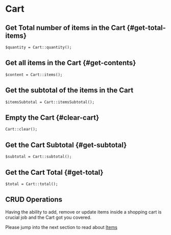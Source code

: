 # Cart


## Get Total number of items in the Cart {#get-total-items}

	$quantity = Cart::quantity();

## Get all items in the Cart {#get-contents}

	$content = Cart::items();

## Get the subtotal of the items in the Cart

	$itemsSubtotal = Cart::itemsSubtotal();

## Empty the Cart {#clear-cart}

	Cart::clear();

## Get the Cart Subtotal {#get-subtotal}

	$subtotal = Cart::subtotal();

## Get the Cart Total {#get-total}

	$total = Cart::total();

## CRUD Operations

Having the ability to add, remove or update items inside a shopping cart is
crucial job and the Cart got you covered.

Please jump into the next section to read about [Items]({url}/usage/items)
